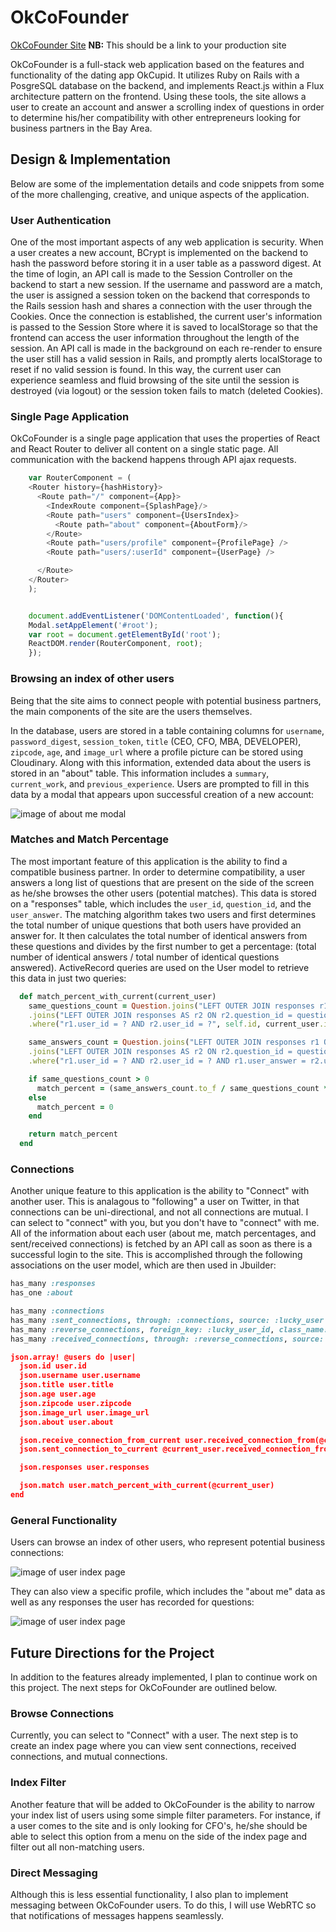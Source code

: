 # OkCoFounder

[OkCoFounder Site][heroku] **NB:** This should be a link to your production site

[heroku]: https://okcofounder.herokuapp.com/

OkCoFounder is a full-stack web application based on the features and functionality of the dating app OkCupid. It utilizes Ruby on Rails with a PosgreSQL database on the backend, and implements React.js within a Flux architecture pattern on the frontend. Using these tools, the site allows a user to create an account and answer a scrolling index of questions in order to determine his/her compatibility with other entrepreneurs looking for business partners in the Bay Area.

## Design & Implementation

Below are some of the implementation details and code snippets from some of the more challenging, creative, and unique aspects of the application.

### User Authentication

One of the most important aspects of any web application is security. When a user creates a new account, BCrypt is implemented on the backend to hash the password before storing it in a user table as a password digest. At the time of login, an API call is made to the Session Controller on the backend to start a new session. If the username and password are a match, the user is assigned a session token on the backend that corresponds to the Rails session hash and shares a connection with the user through the Cookies. Once the connection is established, the current user's information is passed to the Session Store where it is saved to localStorage so that the frontend can access the user information throughout the length of the session. An API call is made in the background on each re-render to ensure the user still has a valid session in Rails, and promptly alerts localStorage to reset if no valid session is found. In this way, the current user can experience seamless and fluid browsing of the site until the session is destroyed (via logout) or the session token fails to match (deleted Cookies).


### Single Page Application

OkCoFounder is a single page application that uses the properties of React and React Router to deliver all content on a single static page. All communication with the backend happens through API ajax requests.



```javascript
    var RouterComponent = (
    <Router history={hashHistory}>
      <Route path="/" component={App}>
        <IndexRoute component={SplashPage}/>
        <Route path="users" component={UsersIndex}>
          <Route path="about" component={AboutForm}/>
        </Route>
        <Route path="users/profile" component={ProfilePage} />
        <Route path="users/:userId" component={UserPage} />

      </Route>
    </Router>
    );


    document.addEventListener('DOMContentLoaded', function(){
    Modal.setAppElement('#root');
    var root = document.getElementById('root');
    ReactDOM.render(RouterComponent, root);
    });
  ```

### Browsing an index of other users

  Being that the site aims to connect people with potential business partners, the main components of the site are the users themselves.

  In the database, users are stored in a table containing columns for `username`, `password_digest`, `session_token`, `title` (CEO, CFO, MBA, DEVELOPER), `zipcode`, `age`, and `image_url` where a profile picture can be stored using Cloudinary. Along with this information, extended data about the users is stored in an "about" table. This information includes a `summary`, `current_work`, and `previous_experience`. Users are prompted to fill in this data by a modal that appears upon successful creation of a new account:


![image of about me modal](https://github.com/jahatch512/OkCoFounder/blob/master/docs/sampleImages/aboutMeModal.png)

### Matches and Match Percentage

The most important feature of this application is the ability to find a compatible business partner. In order to determine compatibility, a user answers a long list of questions that are present on the side of the screen as he/she browses the other users (potential matches). This data is stored on a "responses" table, which includes the `user_id`, `question_id`, and the `user_answer`. The matching algorithm takes two users and first determines the total number of unique questions that both users have provided an answer for. It then calculates the total number of identical answers from these questions and divides by the first number to get a percentage: (total number of identical answers / total number of identical questions answered). ActiveRecord queries are used on the User model to retrieve this data in just two queries:

```ruby
  def match_percent_with_current(current_user)
    same_questions_count = Question.joins("LEFT OUTER JOIN responses r1 ON r1.question_id = questions.id")
    .joins("LEFT OUTER JOIN responses AS r2 ON r2.question_id = questions.id")
    .where("r1.user_id = ? AND r2.user_id = ?", self.id, current_user.id).count

    same_answers_count = Question.joins("LEFT OUTER JOIN responses r1 ON r1.question_id = questions.id")
    .joins("LEFT OUTER JOIN responses AS r2 ON r2.question_id = questions.id")
    .where("r1.user_id = ? AND r2.user_id = ? AND r1.user_answer = r2.user_answer", self.id, current_user.id).count

    if same_questions_count > 0
      match_percent = (same_answers_count.to_f / same_questions_count * 100).round(1)
    else
      match_percent = 0
    end

    return match_percent
  end
  ```


### Connections

Another unique feature to this application is the ability to "Connect" with another user. This is analagous to "following" a user on Twitter, in that connections can be uni-directional, and not all connections are mutual. I can select to "connect" with you, but you don't have to "connect" with me. All of the information about each user (about me, match percentages, and sent/received connections) is fetched by an API call as soon as there is a successful login to the site. This is accomplished through the following associations on the user model, which are then used in Jbuilder:

```ruby
has_many :responses
has_one :about

has_many :connections
has_many :sent_connections, through: :connections, source: :lucky_user
has_many :reverse_connections, foreign_key: :lucky_user_id, class_name: "Connection"
has_many :received_connections, through: :reverse_connections, source: :user
```

```json
json.array! @users do |user|
  json.id user.id
  json.username user.username
  json.title user.title
  json.age user.age
  json.zipcode user.zipcode
  json.image_url user.image_url
  json.about user.about

  json.receive_connection_from_current user.received_connection_from(@current_user)
  json.sent_connection_to_current @current_user.received_connection_from(user)

  json.responses user.responses

  json.match user.match_percent_with_current(@current_user)
end
```

### General Functionality

Users can browse an index of other users, who represent potential business connections:

![image of user index page](https://github.com/jahatch512/OkCoFounder/blob/master/docs/sampleImages/userIndex.png)

They can also view a specific profile, which includes the "about me" data as well as any responses the user has recorded for questions:

![image of user index page](https://github.com/jahatch512/OkCoFounder/blob/master/docs/sampleImages/userIndex.png)


## Future Directions for the Project

In addition to the features already implemented, I plan to continue work on this project.  The next steps for OkCoFounder are outlined below.

### Browse Connections

Currently, you can select to "Connect" with a user. The next step is to create an index page where you can view sent connections, received connections, and mutual connections.

### Index Filter

Another feature that will be added to OkCoFounder is the ability to narrow your index list of users using some simple filter parameters. For instance, if a user comes to the site and is only looking for CFO's, he/she should be able to select this option from a menu on the side of the index page and filter out all non-matching users. 

### Direct Messaging

Although this is less essential functionality, I also plan to implement messaging between OkCoFounder users.  To do this, I will use WebRTC so that notifications of messages happens seamlessly.  
